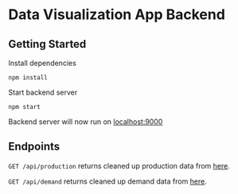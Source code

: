 # Data Visualization App Backend
## Getting Started

Install dependencies

``` npm install ```

Start backend server

``` npm start ```

Backend server will now run on [localhost:9000](http://localhost:9000)
## Endpoints

```GET /api/production``` returns cleaned up production data from [here](https://www.hydroquebec.com/data/documents-donnees/donnees-ouvertes/json/production.json).

```GET /api/demand``` returns cleaned up demand data from [here](https://www.hydroquebec.com/data/documents-donnees/donnees-ouvertes/json/demande.json).
